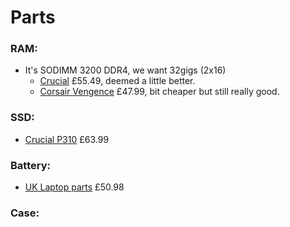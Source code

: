 # Parts

<!-- ## Table Of Contents
1. [Brake Motor](#brake-motor)
2. [Inverter](#inverter)
3. [DC Injection](#dc-injection) -->

### RAM:
- It's SODIMM 3200 DDR4, we want 32gigs (2x16)
    - [Crucial](https://www.ebuyer.com/1129263-crucial-32gb-ddr4-3200mhz-ram-laptop-memory-ct2k16g4sfra32a) £55.49, deemed a little better.
    - [Corsair Vengence](https://www.ebuyer.com/1544203-corsair-vengeance-32gb-ddr4-3200mhz-ram-laptop-memory-cmsx32gx4m2a3200c22) £47.99, bit cheaper but still really good.

### SSD:
- [Crucial P310](https://www.ebuyer.com/2279259-crucial-p310-1tb-m-2-internal-ssd-ct1000p310ssd8) £63.99

### Battery:
- [UK Laptop parts](https://www.uklaptoparts.co.uk/battery-for-dell-c-95_103/original-6cell-8333mah-97wh-dell-6gtpy-battery-p-8400.html?gad_source=1&gad_campaignid=22395258853&gbraid=0AAAAABKf7rit0AzU7_lS8VWYYyz893hZM&gclid=Cj0KCQjwlrvBBhDnARIsAHEQgOQhp5lgHfKzpDDx9zCHdyowVmj-yRoOeE4f_hWXfFZJ-Pup8amtJHwaApJtEALw_wcB) £50.98

### Case:
